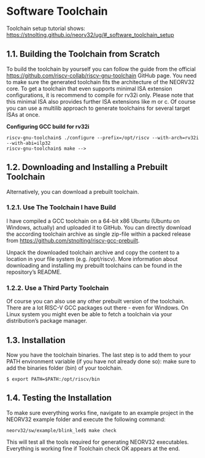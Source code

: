 # Software Toolchain

Toolchain setup tutorial shows: https://stnolting.github.io/neorv32/ug/#_software_toolchain_setup

## **1.1.** Building the Toolchain from Scratch
To build the toolchain by yourself you can follow the guide from the official https://github.com/riscv-collab/riscv-gnu-toolchain GitHub page. You need to make sure the generated toolchain fits the architecture of the NEORV32 core. To get a toolchain that even supports minimal ISA extension configurations, it is recommend to compile for rv32i only. Please note that this minimal ISA also provides further ISA extensions like m or c. Of course you can use a multilib approach to generate toolchains for several target ISAs at once.

**Configuring GCC build for rv32i**
```
riscv-gnu-toolchain$ ./configure --prefix=/opt/riscv --with-arch=rv32i --with-abi=ilp32
riscv-gnu-toolchain$ make -->
```

## **1.2. Downloading and Installing a Prebuilt Toolchain**
Alternatively, you can download a prebuilt toolchain.

### **1.2.1. Use The Toolchain I have Build**
I have compiled a GCC toolchain on a 64-bit x86 Ubuntu (Ubuntu on Windows, actually) and uploaded it to GitHub. You can directly download the according toolchain archive as single zip-file within a packed release from https://github.com/stnolting/riscv-gcc-prebuilt.

Unpack the downloaded toolchain archive and copy the content to a location in your file system (e.g. /opt/riscv). More information about downloading and installing my prebuilt toolchains can be found in the repository’s README.

### 1.2.2. Use a Third Party Toolchain
Of course you can also use any other prebuilt version of the toolchain. There are a lot RISC-V GCC packages out there - even for Windows. On Linux system you might even be able to fetch a toolchain via your distribution’s package manager.

## 1.3. Installation
Now you have the toolchain binaries. The last step is to add them to your PATH environment variable (if you have not already done so): make sure to add the binaries folder (bin) of your toolchain.

```
$ export PATH=$PATH:/opt/riscv/bin
```

## 1.4. Testing the Installation
To make sure everything works fine, navigate to an example project in the NEORV32 example folder and execute the following command:
```
neorv32/sw/example/blink_led$ make check
```

This will test all the tools required for generating NEORV32 executables. Everything is working fine if Toolchain check OK appears at the end.
